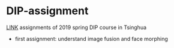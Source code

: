 # DIP-assignment

[LINK](https://www.cmwonderland.com/blog/2019/04/23/52_DIP/)
assignments of 2019 spring DIP course in Tsinghua
- first assignment: understand image fusion and face morphing
